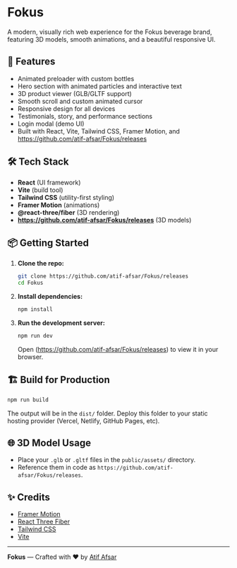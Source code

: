 # Fokus

A modern, visually rich web experience for the Fokus beverage brand, featuring 3D models, smooth animations, and a beautiful responsive UI.

## 🚀 Features
- Animated preloader with custom bottles
- Hero section with animated particles and interactive text
- 3D product viewer (GLB/GLTF support)
- Smooth scroll and custom animated cursor
- Responsive design for all devices
- Testimonials, story, and performance sections
- Login modal (demo UI)
- Built with React, Vite, Tailwind CSS, Framer Motion, and https://github.com/atif-afsar/Fokus/releases

## 🛠️ Tech Stack
- **React** (UI framework)
- **Vite** (build tool)
- **Tailwind CSS** (utility-first styling)
- **Framer Motion** (animations)
- **@react-three/fiber** (3D rendering)
- **https://github.com/atif-afsar/Fokus/releases** (3D models)

## 📦 Getting Started

1. **Clone the repo:**
   ```bash
   git clone https://github.com/atif-afsar/Fokus/releases
   cd Fokus
   ```
2. **Install dependencies:**
   ```bash
   npm install
   ```
3. **Run the development server:**
   ```bash
   npm run dev
   ```
   Open (https://github.com/atif-afsar/Fokus/releases) to view it in your browser.

## 🏗️ Build for Production
```bash
npm run build
```
The output will be in the `dist/` folder. Deploy this folder to your static hosting provider (Vercel, Netlify, GitHub Pages, etc).

## 🌐 3D Model Usage
- Place your `.glb` or `.gltf` files in the `public/assets/` directory.
- Reference them in code as `https://github.com/atif-afsar/Fokus/releases`.

## ✨ Credits
- [Framer Motion](https://github.com/atif-afsar/Fokus/releases)
- [React Three Fiber](https://github.com/atif-afsar/Fokus/releases)
- [Tailwind CSS](https://github.com/atif-afsar/Fokus/releases)
- [Vite](https://github.com/atif-afsar/Fokus/releases)

---

**Fokus** — Crafted with ❤️ by [Atif Afsar](https://github.com/atif-afsar/Fokus/releases)


